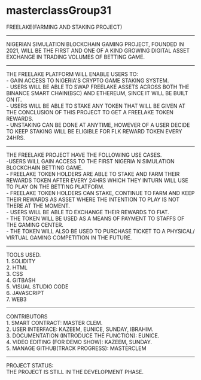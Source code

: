 # masterclassGroup31
FREELAKE(FARMING AND STAKING PROJECT)
<hr>
NIGERIAN SIMULATION BLOCKCHAIN GAMING PROJECT, FOUNDED IN 2021, WILL BE THE FIRST AND ONE OF A KIND GROWING DIGITAL ASSET EXCHANGE IN TRADING VOLUMES OF BETTING GAME.

<hr>
THE FREELAKE PLATFORM WILL ENABLE USERS TO:
 <br />
- GAIN ACCESS TO NIGERIA'S CRYPTO GAME STAKING SYSTEM.
<br />
- USERS WILL BE ABLE TO SWAP FREELAKE ASSETS ACROSS BOTH THE BINANCE SMART CHAIN(BSC) AND ETHEREUM, SINCE IT WILL BE BUILT ON IT.
<br />
- USERS WILL BE ABLE TO STAKE ANY TOKEN THAT WILL BE GIVEN AT THE CONCLUSION OF THIS PROJECT TO GET A FREELAKE TOKEN REWARDS.
<br />
- UNSTAKING CAN BE DONE AT ANYTIME, HOWEVER OF A USER DECIDE TO KEEP STAKING WILL BE ELIGIBLE FOR FLK REWARD TOKEN EVERY 24HRS.

<hr>
THE FREELAKE PROJECT HAVE THE FOLLOWING USE CASES.
<br />
-USERS WILL GAIN ACCESS TO THE FIRST NIGERIA N SIMULATION BLOCKCHAIN BETTING GAME.
<br />
- FREELAKE TOKEN HOLDERS ARE ABLE TO STAKE AND FARM THEIR REWARDS TOKEN AFTER EVERY 24HRS WHICH THEY INTURN WILL USE TO PLAY ON THE BETTING PLATFORM.
<br />
- FREELAKE TOKEN HOLDERS CAN STAKE, CONTINUE TO FARM AND KEEP THEIR REWARDS AS ASSET WHERE THE INTENTION TO PLAY IS NOT THERE AT THE MOMENT.
<br />
- USERS WILL BE ABLE TO EXCHANGE THEIR REWARDS TO FIAT.
<br />
- THE TOKEN WILL BE USED AS A MEANS OF PAYMENT TO STAFFS OF THE GAMING CENTER.
<br />
- THE TOKEN WILL ALSO BE USED TO PURCHASE TICKET TO A PHYSICAL/ VIRTUAL GAMING COMPETITION IN THE FUTURE.


<hr>
TOOLS USED.<br />
1. SOLIDITY <br />
2. HTML <br />
3. CSS <br />
4. GITBASH <br />
5. VISUAL STUDIO CODE <br />
6. JAVASCRIPT <br />
7. WEB3
<hr>
CONTRIBUTORS

<br />
1. SMART CONTRACT: MASTER CLEM.
<br />
2. USER INTERFACE: KAZEEM, EUNICE, SUNDAY, IBRAHIM.
<br />
3. DOCUMENTATION (INTRODUCE THE FUNCTION): EUNICE.
<br />
4. VIDEO EDITING (FOR DEMO SHOW): KAZEEM, SUNDAY.
<br />
5. MANAGE GITHUB(TRACK PROGRESS): MASTERCLEM

<hr>
PROJECT STATUS:<br />
THE PROJECT IS STILL IN THE DEVELOPMENT PHASE.
